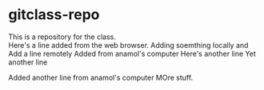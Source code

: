 # gitclass-repo
This is a repository for the class.  
Here's a line added from the web browser.
Adding soemthing locally and Add a line remotely
Added from anamol's computer
Here's another line
Yet another line

Added another line from anamol's computer
MOre stuff.
